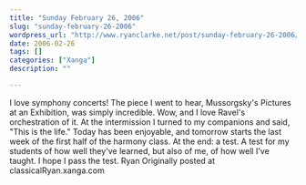 ```yaml
---
title: "Sunday February 26, 2006"
slug: "sunday-february-26-2006"
wordpress_url: "http://www.ryanclarke.net/post/sunday-february-26-2006/"
date: 2006-02-26
tags: []
categories: ["Xanga"]
description: ""

---
```


I love symphony concerts! The piece I went to hear, Mussorgsky's Pictures at an Exhibition, was simply incredible. Wow, and I love Ravel's orchestration of it. At the intermission I turned to my companions and said, "This is the life."
Today has been enjoyable, and tomorrow starts the last week of the first half of the harmony class. At the end: a test. A test for my students of how well they've learned, but also of me, of how well I've taught. I hope I pass the test.
Ryan
Originally posted at classicalRyan.xanga.com
